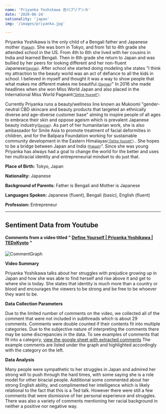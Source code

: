 ```yaml
---
name: 'Priyanka Yoshikawa 吉川プリアンカ'
date: '2020-06-24'
nationality: 'japan'
img: '/images/priyanka.jpg'

---
```

Priyanka Yoshikawa is the only child of a Bengali father and Japanese mother <sub><sup>([Prakash](https://surp2020.racheljn.vercel.app/sources))</sup></sub>. She was born in Tokyo, and from 1st to 4th grade she attended school in the US. From 4th to 6th she lived with her cousins in India and learned Bengali. Then in 6th grade she return to Japan and was bullied by her peers for looking different and her non-fluent Japanese<sub><sup>([Dayman](https://surp2020.racheljn.vercel.app/sources))</sup></sub>. After school she started doing modeling she states "I think my attraction to the beauty world was an act of defiance to all the kids in school. I believed in myself and thought it was a way to show people that what makes me different makes me beautiful.<sub><sup>([Dayman](https://surp2020.racheljn.vercel.app/sources))</sup></sub>" In 2016 she made headlines when she won Miss World Japan and also placed in the International Miss World Pageant<sub><sup>(["Define Yourself"](https://surp2020.racheljn.vercel.app/sources))</sup></sub>.

Currently Priyanka runs a beauty/wellness line known as Mukoomi "gender-neutral CBD skincare and beauty products that targeted an ethnically diverse and age-diverse customer base" aiming to inspire people of all ages to embrace their skin and oppose ageism which is prevalent Japanese beauty industry<sub><sup>([Dayman](https://surp2020.racheljn.vercel.app/sources))</sup></sub>. As part of her humanitarian work, she is also ambassador for Smile Asia to promote treatment of facial deformities in children, and for the Balipara Foundation working for sustainable community development in the Eastern Himalayas<sub><sup>(["Define Yourself"](https://surp2020.racheljn.vercel.app/sources))</sup></sub>.. She hopes to be a bridge between Japan and India <sub><sup>([Prakash](https://surp2020.racheljn.vercel.app/sources))</sup></sub>”. Since she was young Priyanka has always had a goal to change the world for the better and uses her multiracial identity and entrepreneurial mindset to do just that.

**Place of Birth:** Tokyo, Japan

**Nationality:** Japanese

**Background of Parents:** Father is Bengali and Mother is Japanese

**Languages Spoken:** Japanese (fluent), Bengali (basic), English (fluent)

**Profession:** Entrepreneur

---

## Sentiment Data from Youtube

#### Comments from a video titled " [Define Yourself | Priyanka Yoshikawa | TEDxKyoto](https://www.youtube.com/watch?v=UqGwAlD5kkA) "

![CommentGraph](/images/priyanka/DefineYourselfPriyanka'sTedx.svg)

**Video Summary**

 Priyanka Yoshikawa talks about her struggles with prejudice growing up in Japan and how she was able to find herself and rise above it and get to where she is today. She states that identity is much more than a country or blood and encourages the viewers to be strong and be free to be whoever they want to be.

**Data Collection Parameters**

 Due to the limited number of comments on the video, we collected all of the comment that were not included in subthreads which is about 29 comments. Comments were double counted if their contents fit into multiple categories. Due to the subjective nature of interpreting the comments there may be some discrepancies in the data. To see examples of comments that fit into a category, [view the google sheet with extracted comments](https://docs.google.com/spreadsheets/d/1tO-6snLR56CmOgQTTefimOhhWjR2OEyVYJLErcBUklQ/edit?usp=sharing)  The example comments are listed under the graph and highlighted accordingly with the category on the left.


 **Data Analysis**

 Many people were sympathetic to her struggles in Japan and admired her strong will to push through the hard times, with some saying she is a role model for other biracial people. Additional some commented about her strong English ability, and complimented her intelligence which is likely relational to the fact that this is a Ted talk. However there were still a few comments that were dismissive of her personal experience and struggles. There was also a variety of comments mentioning her racial background in neither a positive nor negative way.   
